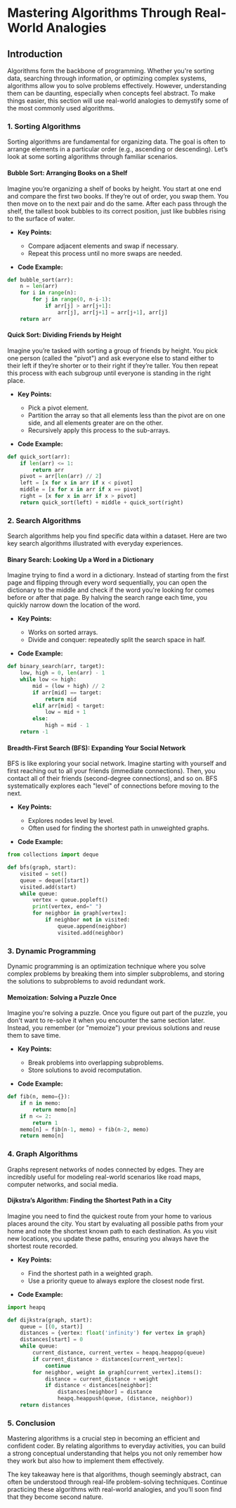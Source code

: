 # Mastering Algorithms Through Real-World Analogies

## **Introduction**

Algorithms form the backbone of programming. Whether you're sorting data, searching through information, or optimizing complex systems, algorithms allow you to solve problems effectively. However, understanding them can be daunting, especially when concepts feel abstract. To make things easier, this section will use real-world analogies to demystify some of the most commonly used algorithms.

### **1. Sorting Algorithms**

Sorting algorithms are fundamental for organizing data. The goal is often to arrange elements in a particular order (e.g., ascending or descending). Let’s look at some sorting algorithms through familiar scenarios.

#### **Bubble Sort**: Arranging Books on a Shelf

Imagine you’re organizing a shelf of books by height. You start at one end and compare the first two books. If they’re out of order, you swap them. You then move on to the next pair and do the same. After each pass through the shelf, the tallest book bubbles to its correct position, just like bubbles rising to the surface of water.

- **Key Points:**
  - Compare adjacent elements and swap if necessary.
  - Repeat this process until no more swaps are needed.

- **Code Example:**
```python
def bubble_sort(arr):
    n = len(arr)
    for i in range(n):
        for j in range(0, n-i-1):
            if arr[j] > arr[j+1]:
                arr[j], arr[j+1] = arr[j+1], arr[j]
    return arr
```

#### **Quick Sort**: Dividing Friends by Height

Imagine you’re tasked with sorting a group of friends by height. You pick one person (called the "pivot") and ask everyone else to stand either to their left if they’re shorter or to their right if they’re taller. You then repeat this process with each subgroup until everyone is standing in the right place.

- **Key Points:**
  - Pick a pivot element.
  - Partition the array so that all elements less than the pivot are on one side, and all elements greater are on the other.
  - Recursively apply this process to the sub-arrays.

- **Code Example:**
```python
def quick_sort(arr):
    if len(arr) <= 1:
        return arr
    pivot = arr[len(arr) // 2]
    left = [x for x in arr if x < pivot]
    middle = [x for x in arr if x == pivot]
    right = [x for x in arr if x > pivot]
    return quick_sort(left) + middle + quick_sort(right)
```


### **2. Search Algorithms**

Search algorithms help you find specific data within a dataset. Here are two key search algorithms illustrated with everyday experiences.

#### **Binary Search**: Looking Up a Word in a Dictionary

Imagine trying to find a word in a dictionary. Instead of starting from the first page and flipping through every word sequentially, you can open the dictionary to the middle and check if the word you're looking for comes before or after that page. By halving the search range each time, you quickly narrow down the location of the word.

- **Key Points:**
  - Works on sorted arrays.
  - Divide and conquer: repeatedly split the search space in half.

- **Code Example:**
```python
def binary_search(arr, target):
    low, high = 0, len(arr) - 1
    while low <= high:
        mid = (low + high) // 2
        if arr[mid] == target:
            return mid
        elif arr[mid] < target:
            low = mid + 1
        else:
            high = mid - 1
    return -1
```

#### **Breadth-First Search (BFS)**: Expanding Your Social Network

BFS is like exploring your social network. Imagine starting with yourself and first reaching out to all your friends (immediate connections). Then, you contact all of their friends (second-degree connections), and so on. BFS systematically explores each "level" of connections before moving to the next.

- **Key Points:**
  - Explores nodes level by level.
  - Often used for finding the shortest path in unweighted graphs.

- **Code Example:**
```python
from collections import deque

def bfs(graph, start):
    visited = set()
    queue = deque([start])
    visited.add(start)
    while queue:
        vertex = queue.popleft()
        print(vertex, end=" ")
        for neighbor in graph[vertex]:
            if neighbor not in visited:
                queue.append(neighbor)
                visited.add(neighbor)
```


### **3. Dynamic Programming**

Dynamic programming is an optimization technique where you solve complex problems by breaking them into simpler subproblems, and storing the solutions to subproblems to avoid redundant work.

#### **Memoization**: Solving a Puzzle Once

Imagine you're solving a puzzle. Once you figure out part of the puzzle, you don't want to re-solve it when you encounter the same section later. Instead, you remember (or "memoize") your previous solutions and reuse them to save time.

- **Key Points:**
  - Break problems into overlapping subproblems.
  - Store solutions to avoid recomputation.

- **Code Example:**
```python
def fib(n, memo={}):
    if n in memo:
        return memo[n]
    if n <= 2:
        return 1
    memo[n] = fib(n-1, memo) + fib(n-2, memo)
    return memo[n]
```


### **4. Graph Algorithms**

Graphs represent networks of nodes connected by edges. They are incredibly useful for modeling real-world scenarios like road maps, computer networks, and social media.

#### **Dijkstra’s Algorithm**: Finding the Shortest Path in a City

Imagine you need to find the quickest route from your home to various places around the city. You start by evaluating all possible paths from your home and note the shortest known path to each destination. As you visit new locations, you update these paths, ensuring you always have the shortest route recorded.

- **Key Points:**
  - Find the shortest path in a weighted graph.
  - Use a priority queue to always explore the closest node first.

- **Code Example:**
```python
import heapq

def dijkstra(graph, start):
    queue = [(0, start)]
    distances = {vertex: float('infinity') for vertex in graph}
    distances[start] = 0
    while queue:
        current_distance, current_vertex = heapq.heappop(queue)
        if current_distance > distances[current_vertex]:
            continue
        for neighbor, weight in graph[current_vertex].items():
            distance = current_distance + weight
            if distance < distances[neighbor]:
                distances[neighbor] = distance
                heapq.heappush(queue, (distance, neighbor))
    return distances
```


### **5. Conclusion**

Mastering algorithms is a crucial step in becoming an efficient and confident coder. By relating algorithms to everyday activities, you can build a strong conceptual understanding that helps you not only remember how they work but also how to implement them effectively.

The key takeaway here is that algorithms, though seemingly abstract, can often be understood through real-life problem-solving techniques. Continue practicing these algorithms with real-world analogies, and you’ll soon find that they become second nature.
